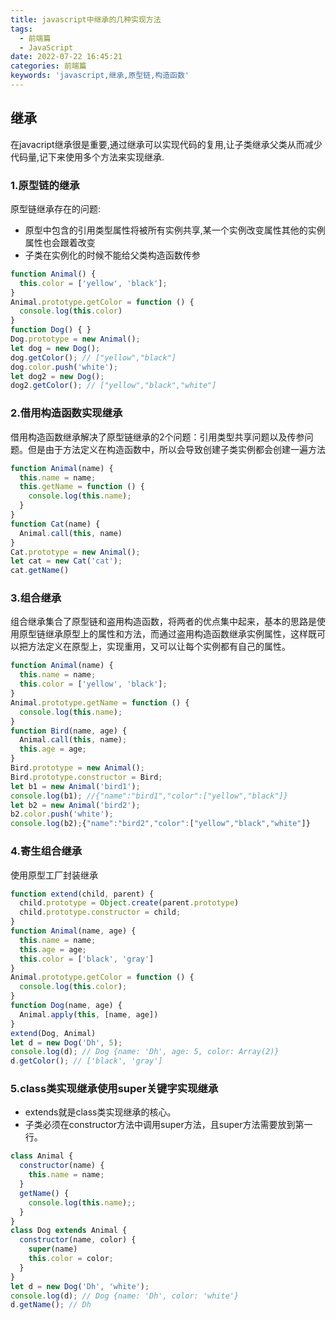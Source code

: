 ```yaml
---
title: javascript中继承的几种实现方法
tags:
  - 前端篇
  - JavaScript
date: 2022-07-22 16:45:21
categories: 前端篇
keywords: 'javascript,继承,原型链,构造函数'
---
```




## 继承

在javacript继承很是重要,通过继承可以实现代码的复用,让子类继承父类从而减少代码量,记下来使用多个方法来实现继承.

### 1.原型链的继承

原型链继承存在的问题:

- 原型中包含的引用类型属性将被所有实例共享,某一个实例改变属性其他的实例属性也会跟着改变
- 子类在实例化的时候不能给父类构造函数传参

~~~javascript
function Animal() {
  this.color = ['yellow', 'black'];
}
Animal.prototype.getColor = function () {
  console.log(this.color)
}
function Dog() { }
Dog.prototype = new Animal();
let dog = new Dog();
dog.getColor(); // ["yellow","black"]
dog.color.push('white');
let dog2 = new Dog();
dog2.getColor(); // ["yellow","black","white"]
~~~

### 2.借用构造函数实现继承

借用构造函数继承解决了原型链继承的2个问题：引用类型共享问题以及传参问题。但是由于方法定义在构造函数中，所以会导致创建子类实例都会创建一遍方法

~~~javascript
function Animal(name) {
  this.name = name;
  this.getName = function () {
    console.log(this.name);
  }
}
function Cat(name) {
  Animal.call(this, name)
}
Cat.prototype = new Animal();
let cat = new Cat('cat');
cat.getName()
~~~

### 3.组合继承

组合继承集合了原型链和盗用构造函数，将两者的优点集中起来，基本的思路是使用原型链继承原型上的属性和方法，而通过盗用构造函数继承实例属性，这样既可以把方法定义在原型上，实现重用，又可以让每个实例都有自己的属性。

~~~javascript
function Animal(name) {
  this.name = name;
  this.color = ['yellow', 'black'];
}
Animal.prototype.getName = function () {
  console.log(this.name);
}
function Bird(name, age) {
  Animal.call(this, name);
  this.age = age;
}
Bird.prototype = new Animal();
Bird.prototype.constructor = Bird;
let b1 = new Animal('bird1');
console.log(b1); //{"name":"bird1","color":["yellow","black"]}
let b2 = new Animal('bird2');
b2.color.push('white');
console.log(b2);{"name":"bird2","color":["yellow","black","white"]}

~~~

### 4.寄生组合继承

使用原型工厂封装继承

~~~javascript
function extend(child, parent) {
  child.prototype = Object.create(parent.prototype)
  child.prototype.constructor = child;
}
function Animal(name, age) {
  this.name = name;
  this.age = age;
  this.color = ['black', 'gray']
}
Animal.prototype.getColor = function () {
  console.log(this.color);
}
function Dog(name, age) {
  Animal.apply(this, [name, age])
}
extend(Dog, Animal)
let d = new Dog('Dh', 5);
console.log(d); // Dog {name: 'Dh', age: 5, color: Array(2)}
d.getColor(); // ['black', 'gray']
~~~

### 5.class类实现继承使用super关键字实现继承

- extends就是class类实现继承的核心。
- 子类必须在constructor方法中调用super方法，且super方法需要放到第一行。

~~~javascript
class Animal {
  constructor(name) {
    this.name = name;
  }
  getName() {
    console.log(this.name);;
  }
}
class Dog extends Animal {
  constructor(name, color) {
    super(name)
    this.color = color;
  }
}
let d = new Dog('Dh', 'white');
console.log(d); // Dog {name: 'Dh', color: 'white'}
d.getName(); // Dh 
~~~

